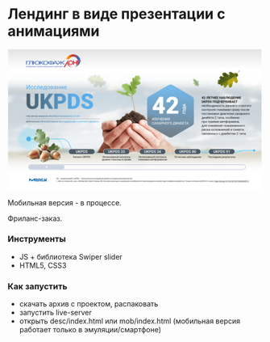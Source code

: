 # Лендинг в виде презентации с анимациями

![screen](screen.png)

Мобильная версия - в процессе.

Фриланс-заказ.


### Инструменты

- JS + библиотека Swiper slider
- HTML5, CSS3


### Как запустить

- скачать архив с проектом, распаковать
- запустить live-server
- открыть desc/index.html или mob/index.html (мобильная версия работает только в эмуляции/смартфоне)